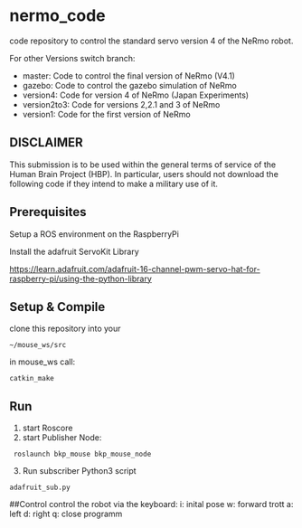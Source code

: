 # nermo_code
code repository to control the standard servo version 4 of the NeRmo robot.

For other Versions switch branch:
* master: Code to control the final version of NeRmo (V4.1)
* gazebo: Code to control the gazebo simulation of NeRmo
* version4: Code for version 4 of NeRmo (Japan Experiments)
* version2to3: Code for versions 2,2.1 and 3 of NeRmo
* version1: Code for the first version of NeRmo

## DISCLAIMER

 This submission is to be used within the general terms of service of the Human Brain Project (HBP). In particular, users should not download the following code if they intend to make a military use of it.

## Prerequisites

Setup a ROS environment on the RaspberryPi

Install the adafruit ServoKit Library

  https://learn.adafruit.com/adafruit-16-channel-pwm-servo-hat-for-raspberry-pi/using-the-python-library
  

## Setup & Compile
clone this repository into your

```
~/mouse_ws/src
```

in mouse_ws call:

```
catkin_make
```

## Run
1. start Roscore
2. start Publisher Node: 
  ```
   roslaunch bkp_mouse bkp_mouse_node
  ```
3. Run subscriber Python3 script
  ```
  adafruit_sub.py
  ```
##Control
control the robot via the keyboard:
i: inital pose
w: forward trott
a: left
d: right
q: close programm

